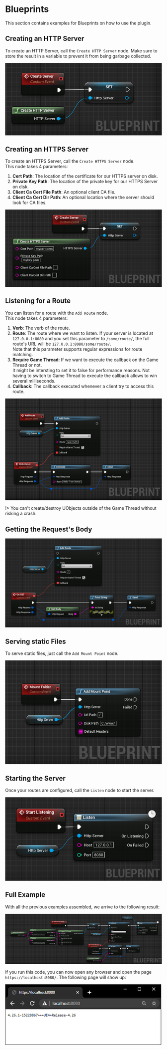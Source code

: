 # Blueprints
This section contains examples for Blueprints on how to use the plugin.

## Creating an HTTP Server
To create an HTTP Server, call the `Create HTTP Server` node. Make sure to
store the result in a variable to prevent it from 
being garbage collected.  


![Creates a new http server](https://github.com/Pandoa/BlueprintHttpServer/blob/main/Doc/CreateHttpServer.png?raw=true)

## Creating an HTTPS Server
To create an HTTPS Server, call the `Create HTTPS Server` node.  
This node takes 4 parameters:
1. **Cert Path**: The location of the certificate for our HTTPS server on disk.
2. **Private Key Path**: The location of the private key for our HTTPS Server on disk.
3. **Client Ca Cert File Path**: An optional client CA file.
4. **Client Ca Cert Dir Path**: An optional location where the server should look for CA files.  

![Creates a new https server](https://github.com/Pandoa/BlueprintHttpServer/blob/main/Doc/CreateHttpsServer.png?raw=true)

## Listening for a Route
You can listen for a route with the `Add Route` node.  
This node takes 4 parameters:
1. **Verb**: The verb of the route.
2. **Route**: The route where we want to listen. If your server is located at `127.0.0.1:8080` and you
set this parameter to `/some/route/`, the full route's URL will be `127.0.0.1:8080/some/route/`.  
Note that this parameter supports regular expressions for route matching.
3. **Require Game Thread**: If we want to execute the callback on the Game Thread or not.  
It might be intersting to set it to false for performance reasons. Not having to switch to Game
Thread to execute the callback allows to win several milliseconds.
4. **Callback**: The callback executed whenever a client try to access this route.
  

![Listen for a route](https://github.com/Pandoa/BlueprintHttpServer/blob/main/Doc/AddRoute.png?raw=true)

!> You can't create/destroy UObjects outside of the Game Thread without risking a crash.

## Getting the Request's Body

![Get Body](Doc/GetBody.png)

## Serving static Files
To serve static files, just call the `Add Mount Point` node.  

![Serves static files](https://github.com/Pandoa/BlueprintHttpServer/blob/main/Doc/MountFolder.png?raw=true)

## Starting the Server
Once your routes are configured, call the `Listen` node to start the server.  

![Listen](https://github.com/Pandoa/BlueprintHttpServer/blob/main/Doc/Listen.png?raw=true)

## Full Example
With all the previous examples assembled, we arrive to the following result:  

![Full example](https://github.com/Pandoa/BlueprintHttpServer/blob/main/Doc/FullExample.png?raw=true)

If you run this code, you can now open any browser and open the page `https://localhost:8080/`. The following page will show up:  

![Client example](https://github.com/Pandoa/BlueprintHttpServer/blob/main/Doc/Browser.png?raw=true)



